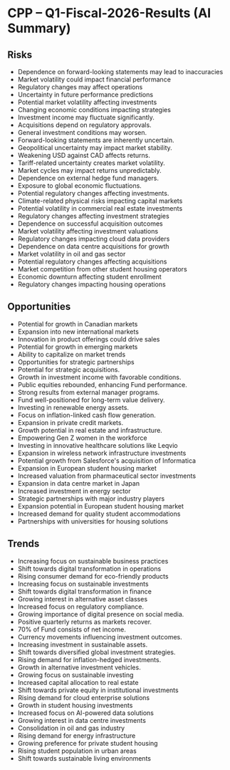 # CPP – Q1-Fiscal-2026-Results (AI Summary)

## Risks
- Dependence on forward-looking statements may lead to inaccuracies
- Market volatility could impact financial performance
- Regulatory changes may affect operations
- Uncertainty in future performance predictions
- Potential market volatility affecting investments
- Changing economic conditions impacting strategies
- Investment income may fluctuate significantly.
- Acquisitions depend on regulatory approvals.
- General investment conditions may worsen.
- Forward-looking statements are inherently uncertain.
- Geopolitical uncertainty may impact market stability.
- Weakening USD against CAD affects returns.
- Tariff-related uncertainty creates market volatility.
- Market cycles may impact returns unpredictably.
- Dependence on external hedge fund managers.
- Exposure to global economic fluctuations.
- Potential regulatory changes affecting investments.
- Climate-related physical risks impacting capital markets
- Potential volatility in commercial real estate investments
- Regulatory changes affecting investment strategies
- Dependence on successful acquisition outcomes
- Market volatility affecting investment valuations
- Regulatory changes impacting cloud data providers
- Dependence on data centre acquisitions for growth
- Market volatility in oil and gas sector
- Potential regulatory changes affecting acquisitions
- Market competition from other student housing operators
- Economic downturn affecting student enrollment
- Regulatory changes impacting housing operations

## Opportunities
- Potential for growth in Canadian markets
- Expansion into new international markets
- Innovation in product offerings could drive sales
- Potential for growth in emerging markets
- Ability to capitalize on market trends
- Opportunities for strategic partnerships
- Potential for strategic acquisitions.
- Growth in investment income with favorable conditions.
- Public equities rebounded, enhancing Fund performance.
- Strong results from external manager programs.
- Fund well-positioned for long-term value delivery.
- Investing in renewable energy assets.
- Focus on inflation-linked cash flow generation.
- Expansion in private credit markets.
- Growth potential in real estate and infrastructure.
- Empowering Gen Z women in the workforce
- Investing in innovative healthcare solutions like Leqvio
- Expansion in wireless network infrastructure investments
- Potential growth from Salesforce's acquisition of Informatica
- Expansion in European student housing market
- Increased valuation from pharmaceutical sector investments
- Expansion in data centre market in Japan
- Increased investment in energy sector
- Strategic partnerships with major industry players
- Expansion potential in European student housing market
- Increased demand for quality student accommodations
- Partnerships with universities for housing solutions

## Trends
- Increasing focus on sustainable business practices
- Shift towards digital transformation in operations
- Rising consumer demand for eco-friendly products
- Increasing focus on sustainable investments
- Shift towards digital transformation in finance
- Growing interest in alternative asset classes
- Increased focus on regulatory compliance.
- Growing importance of digital presence on social media.
- Positive quarterly returns as markets recover.
- 70% of Fund consists of net income.
- Currency movements influencing investment outcomes.
- Increasing investment in sustainable assets.
- Shift towards diversified global investment strategies.
- Rising demand for inflation-hedged investments.
- Growth in alternative investment vehicles.
- Growing focus on sustainable investing
- Increased capital allocation to real estate
- Shift towards private equity in institutional investments
- Rising demand for cloud enterprise solutions
- Growth in student housing investments
- Increased focus on AI-powered data solutions
- Growing interest in data centre investments
- Consolidation in oil and gas industry
- Rising demand for energy infrastructure
- Growing preference for private student housing
- Rising student population in urban areas
- Shift towards sustainable living environments
